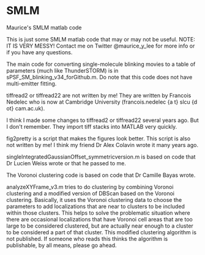 # SMLM
Maurice's SMLM matlab code

This is just some SMLM matlab code that may or may not be useful.
NOTE: IT IS VERY MESSY!
Contact me on Twitter @maurice_y_lee for more info or if you have any questions.

The main code for converting single-molecule blinking movies to a table of parameters (much like ThunderSTORM) is in sPSF_SM_blinking_v34_forGithub.m. Do note that this code does not have multi-emitter fitting.

tiffread2 or tiffread22 are not written by me!
They are written by Francois Nedelec who is now at Cambridge University (francois.nedelec {a t} slcu {d ot} cam.ac.uk).

I think I made some changes to tiffread2 or tiffread22 several years ago. But I don't remember.
They import tiff stacks into MATLAB very quickly.

fig2pretty is a script that makes the figures look better. This script is also not written by me! I think my friend Dr Alex Colavin wrote it many years ago.

singleIntegratedGaussianOffset_symmetricversion.m is based on code that Dr Lucien Weiss wrote or that he passed to me.

The Voronoi clustering code is based on code that Dr Camille Bayas wrote.

analyzeXYFrame_v3.m tries to do clustering by combining Voronoi clustering and a modified version of DBScan based on the Voronoi clustering. Basically, it uses the Voronoi clustering data to choose the parameters to add localizations that are near to clusters to be included within those clusters. This helps to solve the problematic situation where there are occasional localizations that have Voronoi cell areas that are too large to be considered clustered, but are actually near enough to a cluster to be considered a part of that cluster. This modified clustering algorithm is not published. If someone who reads this thinks the algorithm is publishable, by all means, please go ahead.
